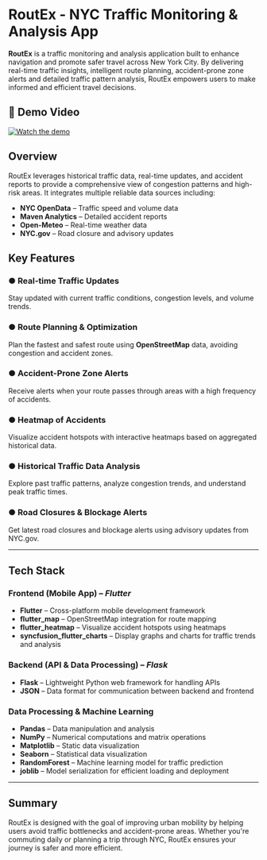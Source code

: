 # RoutEx - NYC Traffic Monitoring & Analysis App

**RoutEx** is a traffic monitoring and analysis application built to enhance navigation and promote safer travel across New York City. By delivering real-time traffic insights, intelligent route planning, accident-prone zone alerts and detailed traffic pattern analysis, RoutEx empowers users to make informed and efficient travel decisions.

## 🎥 Demo Video
[![Watch the demo](https://img.youtube.com/vi/YOUR_VIDEO_ID/0.jpg)](https://youtu.be/f7OmDiTgyyk)


## Overview

RoutEx leverages historical traffic data, real-time updates, and accident reports to provide a comprehensive view of congestion patterns and high-risk areas. It integrates multiple reliable data sources including:

- **NYC OpenData** – Traffic speed and volume data
- **Maven Analytics** – Detailed accident reports
- **Open-Meteo** – Real-time weather data
- **NYC.gov** – Road closure and advisory updates

## Key Features

### ● Real-time Traffic Updates  
Stay updated with current traffic conditions, congestion levels, and volume trends.

### ● Route Planning & Optimization  
Plan the fastest and safest route using **OpenStreetMap** data, avoiding congestion and accident zones.

### ● Accident-Prone Zone Alerts  
Receive alerts when your route passes through areas with a high frequency of accidents.

### ● Heatmap of Accidents  
Visualize accident hotspots with interactive heatmaps based on aggregated historical data.

### ● Historical Traffic Data Analysis  
Explore past traffic patterns, analyze congestion trends, and understand peak traffic times.

### ● Road Closures & Blockage Alerts  
Get latest road closures and blockage alerts using advisory updates from NYC.gov.

---

## Tech Stack

### Frontend (Mobile App) – *Flutter*
- **Flutter** – Cross-platform mobile development framework
- **flutter_map** – OpenStreetMap integration for route mapping
- **flutter_heatmap** – Visualize accident hotspots using heatmaps
- **syncfusion_flutter_charts** – Display graphs and charts for traffic trends and analysis

### Backend (API & Data Processing) – *Flask*
- **Flask** – Lightweight Python web framework for handling APIs
- **JSON** – Data format for communication between backend and frontend

### Data Processing & Machine Learning
- **Pandas** – Data manipulation and analysis
- **NumPy** – Numerical computations and matrix operations
- **Matplotlib** – Static data visualization
- **Seaborn** – Statistical data visualization
- **RandomForest** – Machine learning model for traffic prediction
- **joblib** – Model serialization for efficient loading and deployment

---

## Summary

RoutEx is designed with the goal of improving urban mobility by helping users avoid traffic bottlenecks and accident-prone areas. Whether you're commuting daily or planning a trip through NYC, RoutEx ensures your journey is safer and more efficient.

